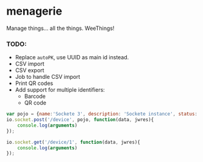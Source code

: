 # menagerie
Manage things... all the things. WeeThings!

### TODO:
* Replace `autoPK`, use UUID as main id instead.
* CSV import
* CSV export
* Job to handle CSV import
* Print QR codes
* Add support for multiple identifiers:
    * Barcode
    * QR code

<!--
http://stackoverflow.com/questions/17929307/how-to-serve-a-bootstrap-template-in-sails-0-9
http://stackoverflow.com/questions/25988329/integrate-twitter-bootstrap-with-sails-js-v0-10
https://github.com/cgmartin/sailsjs-angularjs-bootstrap-example/tree/master/views

http://stackoverflow.com/questions/30671160/swagger-sails-js
-->




```js
var pojo = {name:'Sockete 3', description: 'Sockete instance', status:'offline', type:1, location:1}
io.socket.post('/device', pojo, function(data, jwres){
    console.log(arguments)
});
```

```js
io.socket.get('/device/1', function(data, jwres){
    console.log(arguments)
});
```

